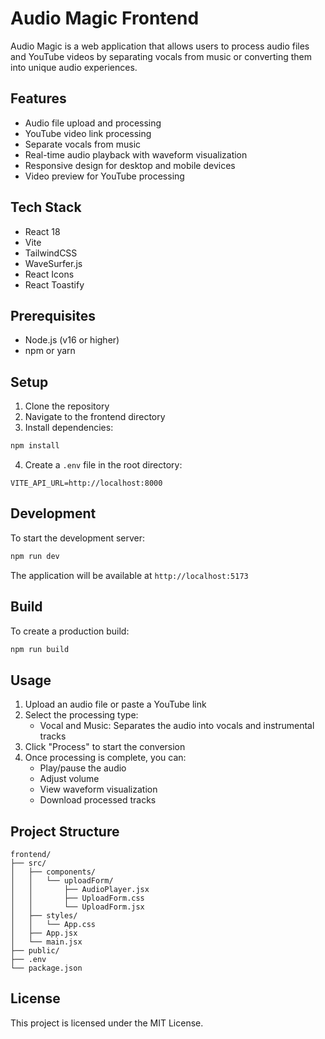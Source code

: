 # Audio Magic Frontend

Audio Magic is a web application that allows users to process audio files and YouTube videos by separating vocals from music or converting them into unique audio experiences.

## Features

- Audio file upload and processing
- YouTube video link processing 
- Separate vocals from music
- Real-time audio playback with waveform visualization
- Responsive design for desktop and mobile devices
- Video preview for YouTube processing

## Tech Stack

- React 18
- Vite
- TailwindCSS
- WaveSurfer.js
- React Icons
- React Toastify

## Prerequisites

- Node.js (v16 or higher)
- npm or yarn

## Setup

1. Clone the repository
2. Navigate to the frontend directory
3. Install dependencies:
```bash
npm install
```
4. Create a `.env` file in the root directory:
```
VITE_API_URL=http://localhost:8000
```

## Development

To start the development server:

```bash
npm run dev
```

The application will be available at `http://localhost:5173`

## Build

To create a production build:

```bash
npm run build
```

## Usage

1. Upload an audio file or paste a YouTube link
2. Select the processing type:
   - Vocal and Music: Separates the audio into vocals and instrumental tracks
3. Click "Process" to start the conversion
4. Once processing is complete, you can:
   - Play/pause the audio
   - Adjust volume
   - View waveform visualization
   - Download processed tracks

## Project Structure

```
frontend/
├── src/
│   ├── components/
│   │   └── uploadForm/
│   │       ├── AudioPlayer.jsx
│   │       ├── UploadForm.css
│   │       └── UploadForm.jsx
│   ├── styles/
│   │   └── App.css
│   ├── App.jsx
│   └── main.jsx
├── public/
├── .env
└── package.json
```

## License

This project is licensed under the MIT License.
